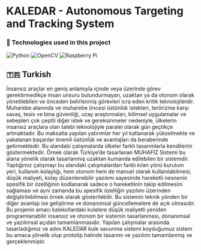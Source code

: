 # KALEDAR - Autonomous Targeting and Tracking System

### :rocket: Technologies used in this project
<img alt="Python" src="https://img.shields.io/badge/python%20-%2314354C.svg?&style=for-the-badge&logo=python&logoColor=white"/> <img alt="OpenCV" src="https://img.shields.io/badge/-OpenCV-red?style=for-the-badge"/> <img alt="Raspberry Pi" src="https://img.shields.io/badge/-Raspberry%20Pi-C51A4A?style=for-the-badge&logo=Raspberry-Pi"/>

## :tr: Turkish
İnsansız araçlar en geniş anlamıyla içinde veya üzerinde görev gerektirmedikçe insan
unsuru bulundurmayan, uzaktan ya da otonom olarak yönetilebilen ve önceden belirlenmiş
görevleri icra eden kritik teknolojilerdir. Muharebe alanında ve muharebe öncesi üstünlük
istekleri, terörizme karşı savaş, tesis ve bina güvenliği, uzay araştırmaları, bilimsel
uygulamalar ve sebepleri çok çeşitli diğer istek ve gereksinmeler nedeniyle, ülkelerin insansız
araçlara olan talebi teknolojiyle paralel olarak gün geçtikçe artmaktadır. Bu maksatla yapılan
yatırımlar her yıl katlanarak yükselmekte ve yakalanan başarılar önemli üstünlük ve
avantajları da beraberinde getirmektedir. Bu alandaki çalışmalarda ülkeler farklı tasarımlarla
kendilerini göstermektedir. Örnek olarak Türkiye’de tasarlanan MUHAFIZ Sistemi bu alana
yönelik olarak tasarlanmış uzaktan kumanda edilebilen bir sistemdir. Yaptığımız çalışmayı bu
alandaki çalışmalardan farklı kılan yönü kurulum yeri, kullanım kolaylığı, hem otonom hem
de manuel olarak kullanılabilmesi, düşük maliyeti, kolay düzenlenebilir yazılımı sayesinde
hareketli nesnenin spesifik bir özelliğinin kodlanarak sadece o hareketlinin takip edilmesini
sağlaması ve aynı zamanda bu spesifik özelliğin yazılımı üzerinden değiştirilebilmesi örnek
olarak gösterilebilir. Bu sistemin teknik yönden bir diğer avantajı ise geliştirme ve donanımsal
güncellemelere de açık olmasıdır. Bu projenin amacı kalekollardaki kulelere düşük maliyetli
yeniden programlanabilir insansız ve otonom bir sistemin tasarlanması, donanımsal ve
yazılımsal açıdan tamamlanmasıdır. Yapılan çalışmalar arasında tasarladığımız ve adını
KALEDAR kule savunma sistemi koyduğumuz sistem bu amaca yönelik olup prototip
halinde tasarımı ve yazılımı tamamlanmış ve gerçeklenmiştir.

